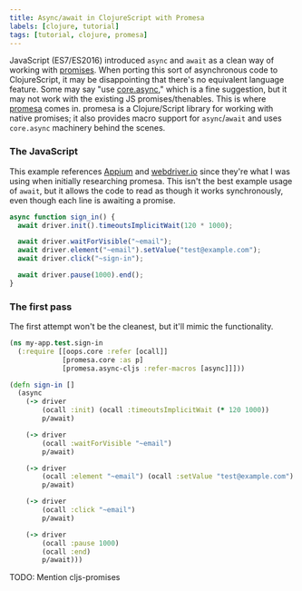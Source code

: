 ```yaml
---
title: Async/await in ClojureScript with Promesa
labels: [clojure, tutorial]
tags: [tutorial, clojure, promesa]
---
```


JavaScript (ES7/ES2016) introduced `async` and `await` as a clean way of working
with
[promises](https://developer.mozilla.org/en-US/docs/Web/JavaScript/Guide/Using_promises).
When porting this sort of asynchronous code to ClojureScript, it may be
disappointing that there's no equivalent language feature. Some may say "use
[core.async](https://github.com/clojure/core.async)," which is a fine
suggestion, but it may not work with the existing JS promises/thenables.
This is where [promesa](https://github.com/funcool/promesa) comes in. promesa is
a Clojure/Script library for working with native promises; it also provides
macro support for `async`/`await` and uses `core.async` machinery behind the
scenes.

### The JavaScript
This example references [Appium](http://appium.io/) and
[webdriver.io](http://webdriver.io/) since they're what I was using when
initially researching promesa. This isn't the best example usage of `await`, but
it allows the code to read as though it works synchronously, even though each
line is awaiting a promise.

```javascript
async function sign_in() {
  await driver.init().timeoutsImplicitWait(120 * 1000);

  await driver.waitForVisible("~email");
  await driver.element("~email").setValue("test@example.com");
  await driver.click("~sign-in");

  await driver.pause(1000).end();
}
```

### The first pass
The first attempt won't be the cleanest, but it'll mimic the functionality.
```clojure
(ns my-app.test.sign-in
  (:require [[oops.core :refer [ocall]]
             [promesa.core :as p]
             [promesa.async-cljs :refer-macros [async]]]))

(defn sign-in []
  (async
    (-> driver
        (ocall :init) (ocall :timeoutsImplicitWait (* 120 1000))
        p/await)

    (-> driver
        (ocall :waitForVisible "~email")
        p/await)

    (-> driver
        (ocall :element "~email") (ocall :setValue "test@example.com")
        p/await)

    (-> driver
        (ocall :click "~email")
        p/await)

    (-> driver
        (ocall :pause 1000)
        (ocall :end)
        p/await)))
```

TODO: Mention cljs-promises
